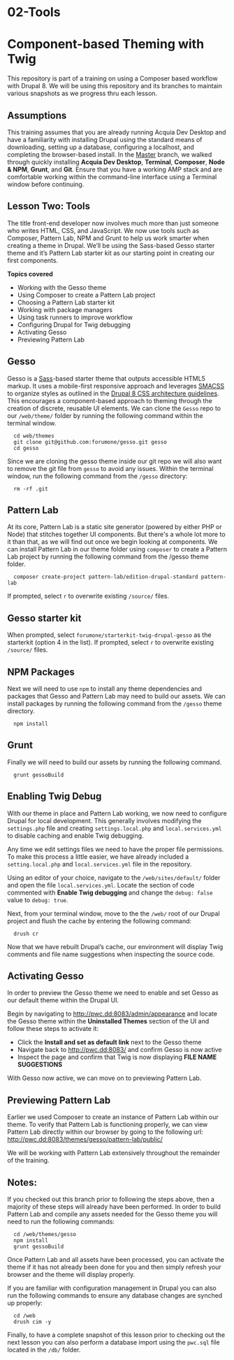 # 02-Tools

# Component-based Theming with Twig
This repository is part of a training on using a Composer based workflow with Drupal 8.  We will be using this repository and its branches to maintain various snapshots as we progress thru each lesson.

## Assumptions
This training assumes that you are already running Acquia Dev Desktop and have a familiarity with installing Drupal using the standard means of downloading, setting up a database, configuring a localhost, and completing the browser-based install. In the [Master](https://github.com/forumone/component-based-theming/tree/master#component-based-theming-with-twig) branch, we walked through quickly installing **Acquia Dev Desktop**, **Terminal**, **Composer**, **Node & NPM**, **Grunt**, and **Git**. Ensure that you have a working AMP stack and are comfortable working within the command-line interface using a Terminal window before continuing.

## Lesson Two: Tools
The title front-end developer now involves much more than just someone who writes HTML, CSS, and JavaScript.  We now use tools such as Composer, Pattern Lab, NPM and Grunt to help us work smarter when creating a theme in Drupal.  We’ll be using the Sass-based Gesso starter theme and it’s Pattern Lab starter kit as our starting point in creating our first components.

**Topics covered**

- Working with the Gesso theme
- Using Composer to create a Pattern Lab project
- Choosing a Pattern Lab starter kit
- Working with package managers
- Using task runners to improve workflow
- Configuring Drupal for Twig debugging
- Activating Gesso
- Previewing Pattern Lab


## Gesso
Gesso is a [Sass](http://sass-lang.com/)-based starter theme that outputs accessible HTML5 markup. It uses a mobile-first responsive approach and leverages [SMACSS](https://smacss.com/) to organize styles as outlined in the [Drupal 8 CSS architecture guidelines](https://www.drupal.org/node/1887918). This encourages a component-based approach to theming through the creation of discrete, reusable UI elements. We can clone the `Gesso` repo to our `/web/theme/` folder by running the following command within the terminal window.

```
  cd web/themes
  git clone git@github.com:forumone/gesso.git gesso
  cd gesso
```

Since we are cloning the gesso theme inside our git repo we will also want to remove the git file from `gesso` to avoid any issues. Within the terminal window, run the following command from the `/gesso` directory:

```
  rm -rf .git
```

## Pattern Lab
At its core, Pattern Lab is a static site generator (powered by either PHP or Node) that stitches together UI components. But there's a whole lot more to it than that, as we will find out once we begin looking at components. We can install Pattern Lab in our theme folder using `composer` to create a Pattern Lab project by running the following command from the /gesso theme folder.

```
  composer create-project pattern-lab/edition-drupal-standard pattern-lab
```

If prompted, select `r` to overwrite existing `/source/` files.

## Gesso starter kit
When prompted, select `forumone/starterkit-twig-drupal-gesso` as the starterkit (option 4 in the list). If prompted, select `r` to overwrite existing `/source/` files.

## NPM Packages
Next we will need to use `npm` to install any theme dependencies and packages that Gesso and Pattern Lab may need to build our assets. We can install packages by running the following command from the `/gesso` theme directory.

```
  npm install
```

## Grunt
Finally we will need to build our assets by running the following command.

```
  grunt gessoBuild
```

## Enabling Twig Debug
With our theme in place and Pattern Lab working, we now need to configure Drupal for local development. This generally involves modifying the `settings.php` file and creating `settings.local.php` and `local.services.yml` to disable caching and enable Twig debugging.

Any time we edit settings files we need to have the proper file permissions.  To make this process a little easier, we have already included a  `setting.local.php` and `local.services.yml` file in the repository.

Using an editor of your choice, navigate to the `/web/sites/default/` folder and open the file `local.services.yml`.  Locate the section of code commented with **Enable Twig debugging** and change the `debug: false` value to `debug: true`.

Next, from your terminal window, move to the the `/web/` root of our Drupal project and flush the cache by entering the following command:

```
  drush cr
```

Now that we have rebuilt Drupal’s cache, our environment will display Twig comments and file name suggestions when inspecting the source code.

## Activating Gesso
In order to preview the Gesso theme we need to enable and set Gesso as our default theme within the Drupal UI.

Begin by navigating to http://pwc.dd:8083/admin/appearance and locate the Gesso theme within the **Uninstalled Themes** section of the UI and follow these steps to activate it:

- Click the **Install and set as default link** next to the Gesso theme
- Navigate back to http://pwc.dd:8083/ and confirm Gesso is now active
- Inspect the page and confirm that Twig is now displaying **FILE NAME SUGGESTIONS**

With Gesso now active, we can move on to previewing Pattern Lab.

## Previewing Pattern Lab
Earlier we used Composer to create an instance of Pattern Lab within our theme. To verify that Pattern Lab is functioning properly, we can view Pattern Lab directly within our browser by going to the following url: http://pwc.dd:8083/themes/gesso/pattern-lab/public/

We will be working with Pattern Lab extensively throughout the remainder of the training.

## Notes:
If you checked out this branch prior to following the steps above, then a majority of these steps will already have been performed.  In order to build Pattern Lab and compile any assets needed for the Gesso theme you will need to run the following commands:

```
  cd /web/themes/gesso
  npm install
  grunt gessoBuild
```

Once Pattern Lab and all assets have been processed, you can activate the theme if it has not already been done for you and then simply refresh your browser and the theme will display properly.

If you are familiar with configuration management in Drupal you can also run the following commands to ensure any database changes are synched up properly:

```
  cd /web
  drush cim -y
```

Finally, to have a complete snapshot of this lesson prior to checking out the next lesson you can also perform a database import using the `pwc.sql` file located in the `/db/` folder.

